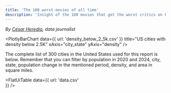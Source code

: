 ```yaml
---
title: 'The 100 worst movies of all time'
description: 'Insight of the 100 movies that got the worst critics on Rotten Tomatoes'
---
```


*By [César Heredia](https://x.com/cahered), data journalist*


<PlotlyBarChart
  data={{
    url: 'density_below_2_5k.csv'
  }}
  title="US cities with density below 2.5K"
  xAxis="city_state"
  yAxis="density"
/>

The complete list of 300 cities in the United States used for this report is below. Remember that you can filter by population in 2020 and 2024, city, state, population change in the mentioned period, density, and area in square miles.

<FlatUiTable
  data={{
    url: 'data.csv'    
  }}
/>
